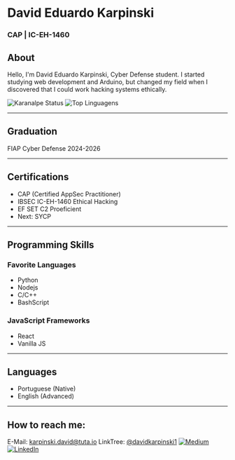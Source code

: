 # David Eduardo Karpinski
### CAP | IC-EH-1460

## About

Hello, I'm David Eduardo Karpinski, Cyber Defense student. I started studying web development and Arduino, but changed my field when I discovered that I could work hacking systems ethically.

![Karanalpe Status](https://github-readme-stats.vercel.app/api?username=DavidKarpinski&show_icons=true&theme=dracula)
![Top Linguagens](https://github-readme-stats.vercel.app/api/top-langs/?username=DavidKarpinski&layout=compact&theme=dracula)

***

## Graduation

FIAP
Cyber Defense
2024-2026

***

## Certifications

- CAP (Certified AppSec Practitioner)
- IBSEC IC-EH-1460 Ethical Hacking
- EF SET C2 Proeficient
- Next: SYCP

***

## Programming Skills

### Favorite Languages

- Python
- Nodejs
- C/C++
- BashScript

### JavaScript Frameworks

- React
- Vanilla JS

***

## Languages

- Portuguese (Native)
- English (Advanced)

***

## How to reach me:
E-Mail: karpinski.david@tuta.io
LinkTree: [@davidkarpinski1](https://linktr.ee/DavidEduardoKarpinski)
[![Medium](https://img.shields.io/badge/Medium-12100E?style=for-the-badge&logo=medium&logoColor=white)](https://medium.com/@davidkarpinski1)
[![LinkedIn](https://img.shields.io/badge/LinkedIn-0077B5?style=for-the-badge&logo=linkedin&logoColor=white)](https://www.linkedin.com/in/davidkarpinski1/)
